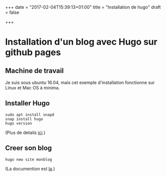 +++
date = "2017-02-04T15:39:13+01:00"
title = "Installation de hugo"
draft = false

+++

# Installation d'un blog avec Hugo sur github pages

## Machine de travail

Je suis sous ubuntu 16.04, mais cet exemple d'installation fonctionne sur Linux et Mac OS à minima.

## Installer Hugo


```
sudo apt install snapd
snap install hugo
hugo version
```
(Plus de details [ici](https://gohugo.io/overview/installing).)


## Creer son blog

```
hugo new site monblog
```


(La documention est [la](https://gohugo.io/overview/quickstart/).)

